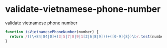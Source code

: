 # validate-vietnamese-phone-number
validate vietnamese phone number

```js
function isVietnamesePhoneNumber(number) {
  return /([\+84|84|0]+(3|5|7|8|9|1[2|6|8|9]))+([0-9]{8})\b/.test(number);
}
```
